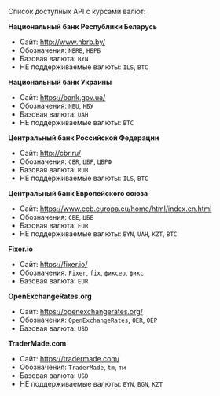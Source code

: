 Список доступных API с курсами валют:

__Национальный банк Республики Беларусь__
- Сайт: http://www.nbrb.by/
- Обозначения: `NBRB`, `НБРБ`
- Базовая валюта: `BYN`
- НЕ поддерживаемые валюты: `ILS`, `BTC`

__Национальный банк Украины__
- Сайт: https://bank.gov.ua/
- Обозначения: `NBU`, `НБУ`
- Базовая валюта: `UAH`
- НЕ поддерживаемые валюты: `BTC`

__Центральный банк Российской Федерации__
- Сайт: http://cbr.ru/
- Обозначения: `CBR`, `ЦБР`, `ЦБРФ`
- Базовая валюта: `RUB`
- НЕ поддерживаемые валюты: `ILS`, `BTC`

__Центральный банк Европейского союза__
- Сайт: https://www.ecb.europa.eu/home/html/index.en.html
- Обозначения: `CBE`, `ЦБЕ`
- Базовая валюта: `EUR`
- НЕ поддерживаемые валюты: `BYN`, `UAH`, `KZT`, `BTC`

__Fixer.io__
- Сайт: https://fixer.io/
- Обозначения: `Fixer`, `fix`, `фиксер`, `фикс`
- Базовая валюта: `EUR`

__OpenExchangeRates.org__
- Сайт: https://openexchangerates.org/
- Обозначения: `OpenExchangeRates`, `OER`, `ОЕР`
- Базовая валюта: `USD`

__TraderMade.com__
- Сайт: https://tradermade.com/
- Обозначения: `TraderMade`, `tm`, `тм`
- Базовая валюта: `USD`
- НЕ поддерживаемые валюты: `BYN`, `BGN`, `KZT`